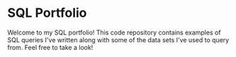 # SQL Portfolio
Welcome to my SQL portfolio! This code repository contains examples of SQL queries I've written along with some of the data sets I've used to query from. Feel free to take a look!
